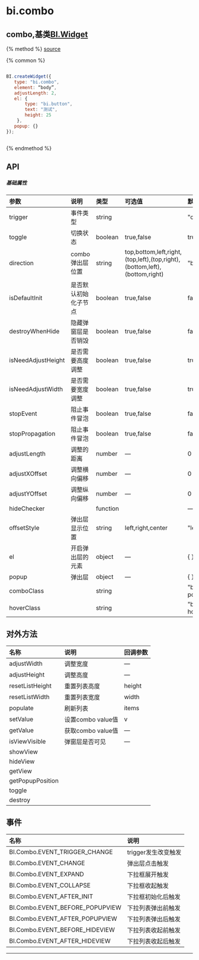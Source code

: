 # bi.combo

## combo,基类[BI.Widget](/core/widget.md)

{% method %}
[source](https://jsfiddle.net/fineui/wxykkjou/)

{% common %}
```javascript

BI.createWidget({
   type: "bi.combo",
   element: “body”,
   adjustLength: 2,
   el: {
	   type: "bi.button",
       text: "测试",
       height: 25
	},
   popup: {}
});



```

{% endmethod %}

## API
##### 基础属性
| 参数    | 说明           | 类型  | 可选值 | 默认值
| :------ |:-------------  | :-----| :----|:----
| trigger | 事件类型 | string |  | "click" |
| toggle | 切换状态 | boolean | true,false | true |
| direction | combo弹出层位置 | string | top,bottom,left,right,(top,left),(top,right),(bottom,left),(bottom,right) | "bottom"|
| isDefaultInit | 是否默认初始化子节点 |boolean | true,false | false |
| destroyWhenHide | 隐藏弹窗层是否销毁 | boolean | true,false | false |
| isNeedAdjustHeight | 是否需要高度调整 | boolean | true,false | true |
| isNeedAdjustWidth | 是否需要宽度调整 | boolean | true,false | true |
| stopEvent | 阻止事件冒泡 | boolean | true,false | false |
| stopPropagation | 阻止事件冒泡 | boolean | true,false | false |
| adjustLength | 调整的距离 | number | — | 0 |
| adjustXOffset | 调整横向偏移 | number | — | 0 |
| adjustYOffset |调整纵向偏移 | number | — | 0 |
| hideChecker | | function | | —|
| offsetStyle | 弹出层显示位置 | string | left,right,center | "left,right,center"|
| el | 开启弹出层的元素 | object | — |{ }|
| popup | 弹出层 | object | — | { }|
| comboClass | | string | | "bi-combo-popup" |
| hoverClass | | string | | "bi-combo-hover" |



## 对外方法
| 名称     | 说明                           |  回调参数     
| :------ |:-------------                  | :-----   
| adjustWidth | 调整宽度 | —|
| adjustHeight | 调整高度  | —|
| resetListHeight | 重置列表高度 | height |
| resetListWidth | 重置列表宽度 | width |
| populate | 刷新列表 | items  |
| setValue |设置combo value值| v |
| getValue | 获取combo value值 | —|
| isViewVisible | 弹窗层是否可见 | —|
| showView | ||
| hideView |||
| getView |||
| getPopupPosition |||
| toggle |||
|destroy |||

## 事件
| 名称     | 说明                |
| :------ |:------------- |
|BI.Combo.EVENT_TRIGGER_CHANGE | trigger发生改变触发   |
|BI.Combo.EVENT_CHANGE |  弹出层点击触发          |
|BI.Combo.EVENT_EXPAND |  下拉框展开触发   |
|BI.Combo.EVENT_COLLAPSE |    下拉框收起触发
|BI.Combo.EVENT_AFTER_INIT |  下拉框初始化后触发 |
|BI.Combo.EVENT_BEFORE_POPUPVIEW | 下拉列表弹出前触发 |
|BI.Combo.EVENT_AFTER_POPUPVIEW | 下拉列表弹出后触发 |
|BI.Combo.EVENT_BEFORE_HIDEVIEW | 下拉列表收起前触发 |
|BI.Combo.EVENT_AFTER_HIDEVIEW | 下拉列表收起后触发 |
---


